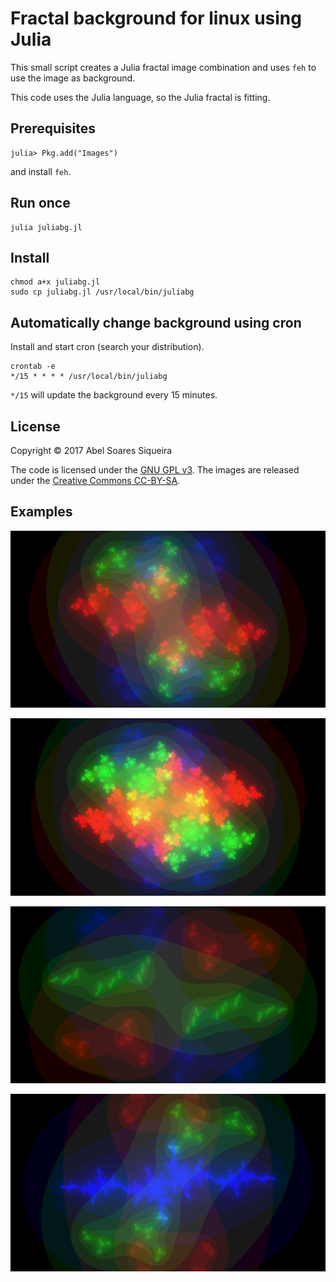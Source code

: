 # Fractal background for linux using Julia

This small script creates a Julia fractal image combination and uses `feh` to
use the image as background.

This code uses the Julia language, so the Julia fractal is fitting.

## Prerequisites

```
julia> Pkg.add("Images")
```

and install `feh`.

## Run once

```
julia juliabg.jl
```

## Install

```
chmod a+x juliabg.jl
sudo cp juliabg.jl /usr/local/bin/juliabg
```

## Automatically change background using cron

Install and start cron (search your distribution).

```
crontab -e
*/15 * * * * /usr/local/bin/juliabg
```

`*/15` will update the background every 15 minutes.

## License

Copyright © 2017 Abel Soares Siqueira

The code is licensed under the [GNU GPL v3](gpl.txt).
The images are released under the [Creative Commons CC-BY-SA](cc-by-sa.txt).


## Examples

![Ex1](ex1.png)

![Ex2](ex2.png)

![Ex3](ex3.png)

![Ex4](ex4.png)
